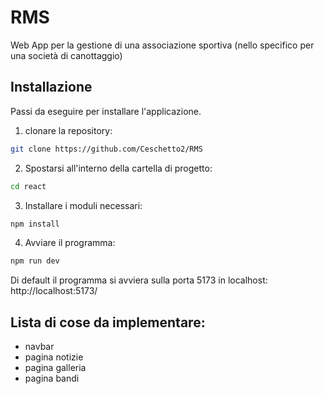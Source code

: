 # RMS

Web App per la gestione di una associazione sportiva (nello specifico per una società di canottaggio)
## Installazione
Passi da eseguire per installare l'applicazione.
1. clonare la repository: 
```bash
git clone https://github.com/Ceschetto2/RMS 
```
2. Spostarsi all'interno della cartella di progetto:
```bash
cd react
```
3. Installare i moduli necessari:
```bash
npm install
```
4. Avviare il programma:
```bash
npm run dev
```
Di default il programma si avviera sulla porta 5173 in localhost: http://localhost:5173/


## Lista di cose da implementare:
- navbar
- pagina notizie 
- pagina galleria
- pagina bandi